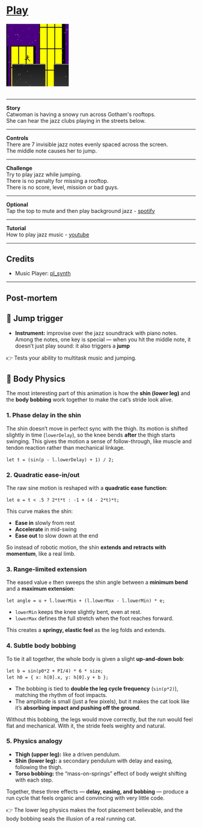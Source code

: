 <h1><a href=//bacionejs.github.io/cat/index.html style=text-decoration: none; color: inherit;>Play</a></h1>

<a href=//bacionejs.github.io/cat/index.html target=_blank>
    <img src=README.jpg width=33% />
</a>
<br>
<br>

---
**Story**  
Catwoman is having a snowy run across Gotham's rooftops.  
She can hear the jazz clubs playing in the streets below.  

---
**Controls**  
There are 7 invisible jazz notes evenly spaced across the screen.  
The middle note causes her to jump.  

---
**Challenge**  
Try to play jazz while jumping.  
There is no penalty for missing a rooftop.  
There is no score, level, mission or bad guys.  

---
**Optional**  
Tap the top to mute and then play background jazz - [spotify](https://open.spotify.com/playlist/6gqJPa4A4gXTwTSGWcpC1d)  

---
**Tutorial**  
How to play jazz music - [youtube](https://youtube.com/shorts/E5WLNmErkiY?si=CXQLaWg2f1XLaixs)  

---
## Credits  
- Music Player: [pl_synth](https://github.com/phoboslab/pl_synth)

---


## Post-mortem

## 🎹 Jump trigger

- **Instrument:** improvise over the jazz soundtrack with piano notes.  
Among the notes, one key is special — when you hit the middle note, it doesn’t just play sound: it also triggers a **jump**

👉 Tests your ability to multitask music and jumping.

## 🐾 Body Physics
 
The most interesting part of this animation is how the **shin (lower leg)** and the **body bobbing** work together to make the cat’s stride look alive.
  
### 1. Phase delay in the shin
 
The shin doesn’t move in perfect sync with the thigh. Its motion is shifted slightly in time (`lowerDelay`), so the knee bends **after** the thigh starts swinging. This gives the motion a sense of follow-through, like muscle and tendon reaction rather than mechanical linkage.  

`let t = (sin(p - l.lowerDelay) + 1) / 2;`

### 2. Quadratic ease-in/out
 
The raw sine motion is reshaped with a **quadratic ease function**:  

`let e = t < .5 ? 2*t*t : -1 + (4 - 2*t)*t;`

This curve makes the shin:
- **Ease in** slowly from rest  
- **Accelerate** in mid-swing  
- **Ease out** to slow down at the end  

So instead of robotic motion, the shin **extends and retracts with momentum**, like a real limb.  

### 3. Range-limited extension
 
The eased value `e` then sweeps the shin angle between a **minimum bend** and a **maximum extension**:  

`let angle = u + l.lowerMin + (l.lowerMax - l.lowerMin) * e;`

- `lowerMin` keeps the knee slightly bent, even at rest.  
- `lowerMax` defines the full stretch when the foot reaches forward.  

This creates a **springy, elastic feel** as the leg folds and extends.
  
### 4. Subtle body bobbing
 
To tie it all together, the whole body is given a slight **up-and-down bob**:  

`let b = sin(p0*2 + PI/4) * 6 * size;`  
`let h0 = { x: h[0].x, y: h[0].y + b };`

- The bobbing is tied to **double the leg cycle frequency** (`sin(p*2)`), matching the rhythm of foot impacts.  
- The amplitude is small (just a few pixels), but it makes the cat look like it’s **absorbing impact and pushing off the ground**.  

Without this bobbing, the legs would move correctly, but the run would feel flat and mechanical. With it, the stride feels weighty and natural.
  
### 5. Physics analogy
 
- **Thigh (upper leg):** like a driven pendulum.  
- **Shin (lower leg):** a secondary pendulum with delay and easing, following the thigh.  
- **Torso bobbing:** the “mass-on-springs” effect of body weight shifting with each step.  

Together, these three effects — **delay, easing, and bobbing** — produce a run cycle that feels organic and convincing with very little code.  

👉 The lower leg physics makes the foot placement believable, and the body bobbing seals the illusion of a real running cat.





